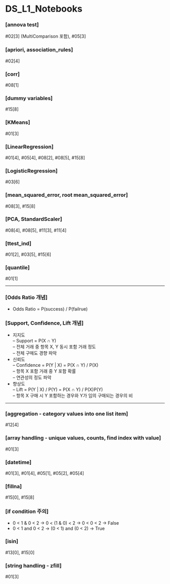 # DS_L1_Notebooks

### [annova test]
  #02[3] (MultiComparison 포함), #05[3]

### [apriori, association_rules]
  #02[4]

### [corr]
  #08[1]

### [dummy variables]  
  #15[8]

### [KMeans]
  #01[3]

### [LinearRegression]
  #01[4], #05[4], #08[2], #08[5], #15[8]

### [LogisticRegression]
  #03[6]

### [mean_squared_error, root mean_squared_error]
  #08[3], #15[8]

### [PCA, StandardScaler]
  #08[4], #08[5], #11[3], #11[4]

### [ttest_ind]
  #01[2], #03[5], #15[6]

### [quantile]
  #01[1]
  
---
### [Odds Ratio 개념]
  * Odds Ratio = P(success) / P(failrue)  

### [Support, Confidence, Lift 개념]
  * 지지도  
    – Support = P(X ∩ Y)  
    – 전체 거래 중 항목 X, Y 동시 포함 거래 정도  
    – 전체 구매도 경향 파악  
  * 신뢰도  
    – Confidence = P(Y | X) = P(X ∩ Y) / P(X)  
    – 항목 X 포함 거래 중 Y 포함 확률  
    – 연관성의 정도 파악  
  * 향상도  
    – Lift = P(Y | X) / P(Y) = P(X ∩ Y) / P(X)P(Y)  
    – 항목 X 구매 시 Y 포함하는 경우와 Y가 임의 구매되는 경우의 비  

---

### [aggregation - category values into one list item]  
  #12[4]

### [array handling - unique values, counts, find index with value]
  #01[3]

### [datetime]
  #01[3], #01[4], #05[1], #05[2], #05[4]

### [fillna]  
  #15[0], #15[8]

### [if condition 주의]  
  - 0 < 1 & 0 < 2 → 0 < (1 & 0) < 2 → 0 < 0 < 2 → False  
  - 0 < 1 and 0 < 2 → (0 < 1) and (0 < 2) → True  

### [isin]
  #13[0], #15[0]

### [string handling - zfill]
  #01[3]

